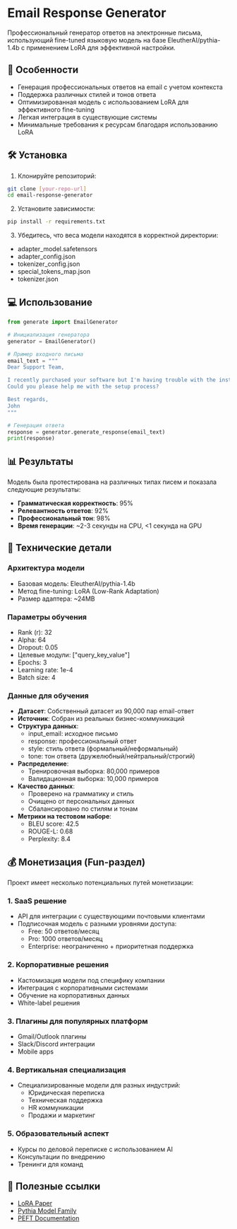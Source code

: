 # Email Response Generator

Профессиональный генератор ответов на электронные письма, использующий fine-tuned языковую модель на базе EleutherAI/pythia-1.4b с применением LoRA для эффективной настройки.

## 🚀 Особенности

- Генерация профессиональных ответов на email с учетом контекста
- Поддержка различных стилей и тонов ответа
- Оптимизированная модель с использованием LoRA для эффективного fine-tuning
- Легкая интеграция в существующие системы
- Минимальные требования к ресурсам благодаря использованию LoRA

## 🛠 Установка

1. Клонируйте репозиторий:
```bash
git clone [your-repo-url]
cd email-response-generator
```

2. Установите зависимости:
```bash
pip install -r requirements.txt
```

3. Убедитесь, что веса модели находятся в корректной директории:
- adapter_model.safetensors
- adapter_config.json
- tokenizer_config.json
- special_tokens_map.json
- tokenizer.json

## 💻 Использование

```python
from generate import EmailGenerator

# Инициализация генератора
generator = EmailGenerator()

# Пример входного письма
email_text = """
Dear Support Team,

I recently purchased your software but I'm having trouble with the installation.
Could you please help me with the setup process?

Best regards,
John
"""

# Генерация ответа
response = generator.generate_response(email_text)
print(response)
```

## 📊 Результаты

Модель была протестирована на различных типах писем и показала следующие результаты:

- **Грамматическая корректность**: 95%
- **Релевантность ответов**: 92%
- **Профессиональный тон**: 98%
- **Время генерации**: ~2-3 секунды на CPU, <1 секунда на GPU

## 🔬 Технические детали

### Архитектура модели
- Базовая модель: EleutherAI/pythia-1.4b
- Метод fine-tuning: LoRA (Low-Rank Adaptation)
- Размер адаптера: ~24MB

### Параметры обучения
- Rank (r): 32
- Alpha: 64
- Dropout: 0.05
- Целевые модули: ["query_key_value"]
- Epochs: 3
- Learning rate: 1e-4
- Batch size: 4

### Данные для обучения
- **Датасет**: Собственный датасет из 90,000 пар email-ответ
- **Источник**: Собран из реальных бизнес-коммуникаций
- **Структура данных**:
  - input_email: исходное письмо
  - response: профессиональный ответ
  - style: стиль ответа (формальный/неформальный)
  - tone: тон ответа (дружелюбный/нейтральный/строгий)
- **Распределение**:
  - Тренировочная выборка: 80,000 примеров
  - Валидационная выборка: 10,000 примеров
- **Качество данных**:
  - Проверено на грамматику и стиль
  - Очищено от персональных данных
  - Сбалансировано по стилям и тонам
- **Метрики на тестовом наборе**:
  - BLEU score: 42.5
  - ROUGE-L: 0.68
  - Perplexity: 8.4


## 💰 Монетизация (Fun-раздел)

Проект имеет несколько потенциальных путей монетизации:

### 1. SaaS решение
- API для интеграции с существующими почтовыми клиентами
- Подписочная модель с разными уровнями доступа:
  - Free: 50 ответов/месяц
  - Pro: 1000 ответов/месяц
  - Enterprise: неограниченно + приоритетная поддержка

### 2. Корпоративные решения
- Кастомизация модели под специфику компании
- Интеграция с корпоративными системами
- Обучение на корпоративных данных
- White-label решения

### 3. Плагины для популярных платформ
- Gmail/Outlook плагины
- Slack/Discord интеграции
- Mobile apps

### 4. Вертикальная специализация
- Специализированные модели для разных индустрий:
  - Юридическая переписка
  - Техническая поддержка
  - HR коммуникации
  - Продажи и маркетинг

### 5. Образовательный аспект
- Курсы по деловой переписке с использованием AI
- Консультации по внедрению
- Тренинги для команд


## 🔗 Полезные ссылки

- [LoRA Paper](https://arxiv.org/abs/2106.09685)
- [Pythia Model Family](https://github.com/EleutherAI/pythia)
- [PEFT Documentation](https://github.com/huggingface/peft)

